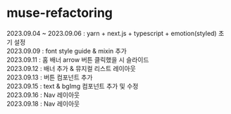 # muse-refactoring

2023.09.04 ~ 2023.09.06 : yarn + next.js + typescript + emotion(styled) 초기 설정
<br/>
2023.09.09 : font style guide & mixin 추가
<br/>
2023.09.11 : 홈 배너 arrow 버튼 클릭했을 시 슬라이드
<br/>
2023.09.12 : 배너 추가 & 뮤지컬 리스트 레이아웃
<br/>
2023.09.13 : 버튼 컴포넌트 추가
<br/>
2023.09.15 : text & bgImg 컴포넌트 추가 및 수정
<br/>
2023.09.16 : Nav 레이아웃
<br/>
2023.09.18 : Nav 레이아웃
